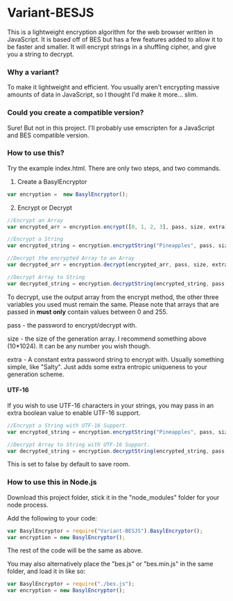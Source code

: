# Variant-BESJS
This is a lightweight encryption algorithm for the web browser written in JavaScript. It is based off of BES but has a few features added to allow it to be faster and smaller. It will encrypt strings in a shuffling cipher, and give you a string to decrypt.

### Why a variant?
To make it lightweight and efficient. You usually aren't encrypting massive amounts of data in JavaScript, so I thought I'd make it more... slim.

### Could you create a compatible version?

Sure! But not in this project. I'll probably use emscripten for a JavaScript and BES compatible version.


### How to use this?

Try the example index.html. There are only two steps, and two commands.

1) Create a BasylEncryptor

```js
var encryption =  new BasylEncryptor();


```

2) Encrypt or Decrypt

```js
//Encrypt an Array
var encrypted_arr = encryption.encrypt([0, 1, 2, 3], pass, size, extra);

//Encrypt a String
var encrypted_string = encryption.encryptString("Pineapples", pass, size, extra);

//Decrypt the encrypted Array to an Array
var decrypted_arr = encryption.decrypt(encrypted_arr, pass, size, extra); // [0, 1, 2, 3]

//Decrypt Array to String
var decrypted_string = encryption.decryptString(encrypted_string, pass, size, extra); // "Pineapples"
```

To decrypt, use the output array from the encrypt method, the other three variables you used must remain the same. Please note that arrays that are passed in **must only** contain values between 0 and 255.

pass - the password to encrypt/decrypt with.

size - the size of the generation array. I recommend something above (10*1024). It can be any number you wish though.

extra - A constant extra password string to encrypt with. Usually something simple, like "Salty". Just adds some extra entropic uniqueness to your generation scheme.


#### UTF-16
If you wish to use UTF-16 characters in your strings, you may pass in an extra boolean value to enable UTF-16 support.

```js
//Encrypt a String with UTF-16 Support.
var encrypted_string = encryption.encryptString("Pineapples", pass, size, extra, true);

//Decrypt Array to String with UTF-16 Support.
var decrypted_string = encryption.decryptString(encrypted_string, pass, size, extra, true);  // "Pineapples"
```

This is set to false by default to save room.


### How to use this in Node.js

Download this project folder, stick it in the "node_modules" folder for your node process.

Add the following to your code:
```js
var BasylEncryptor = require("Variant-BESJS").BasylEncryptor();
var encryption = new BasylEncryptor();
```

The rest of the code will be the same as above.

You may also alternatively place the "bes.js" or "bes.min.js" in the same folder, and load it in like so: 
```js
var BasylEncryptor = require("./bes.js");
var encryption = new BasylEncryptor();
```
